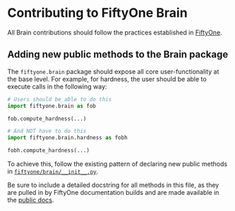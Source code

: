 # Contributing to FiftyOne Brain

All Brain contributions should follow the practices established in
[FiftyOne](https://github.com/voxel51/fiftyone/blob/develop/CONTRIBUTING.md).

## Adding new public methods to the Brain package

The `fiftyone.brain` package should expose all core user-functionality at the
base level. For example, for hardness, the user should be able to execute calls
in the following way:

```py
# Users should be able to do this
import fiftyone.brain as fob

fob.compute_hardness(...)

# And NOT have to do this
import fiftyone.brain.hardness as fobh

fobh.compute_hardness(...)
```

To achieve this, follow the existing pattern of declaring new public methods in
[`fiftyone/brain/__init__.py`](https://github.com/voxel51/fiftyone-brain/blob/develop/fiftyone/brain/__init__.py).

Be sure to include a detailed docstring for all methods in this file, as they
are pulled in by FiftyOne documentation builds and are made available in the
[public docs](https://docs.voxel51.com/api/fiftyone.brain.html).
